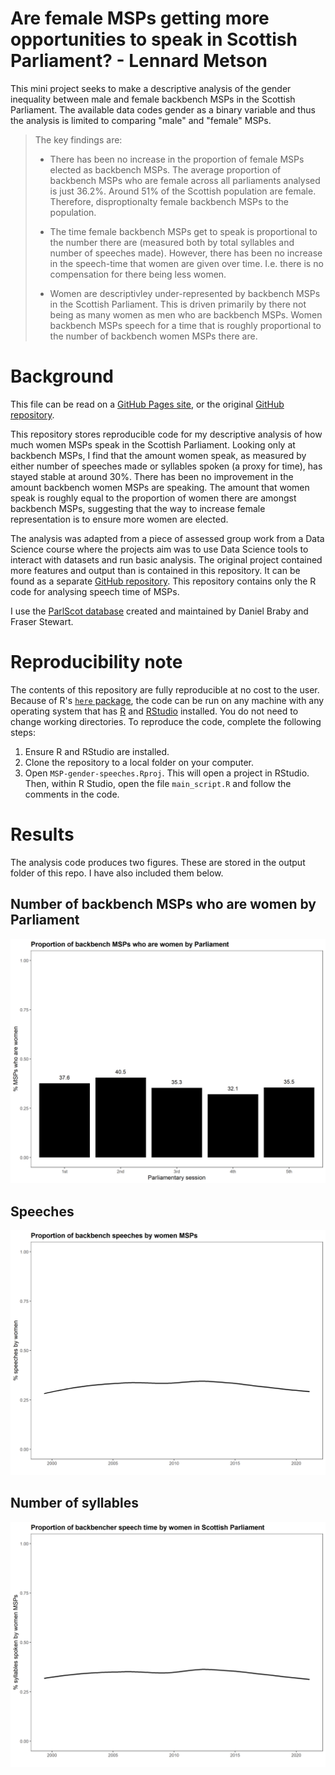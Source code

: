 # Are female MSPs getting more opportunities to speak in Scottish Parliament? - Lennard Metson

This mini project seeks to make a descriptive analysis of the gender inequality between male and female backbench MSPs in the Scottish Parliament. The available data codes gender as a binary variable and thus the analysis is limited to comparing "male" and "female" MSPs.

> The key findings are: 
> 
>  * There has been no increase in the proportion of female MSPs elected as backbench MSPs. The average proportion of backbench MSPs who are female across all parliaments analysed is just 36.2%. Around 51% of the Scottish population are female. Therefore, disproptionalty female backbench MSPs to the population. 
>
> * The time female backbench MSPs get to speak is proportional to the number there are (measured both by total syllables and number of speeches made). However, there has been no increase in the speech-time that women are given over time. I.e. there is no compensation for there being less women. 
>
> * Women are descriptivley under-represented by backbench MSPs in the Scottish Parliament. This is driven primarily by there not being as many women as men who are backbench MSPs. Women backbench MSPs speech for a time that is roughly proportional to the number of backbench women MSPs there are.  


# Background 
This file can be read on a [GitHub Pages site](https://lenmetson.github.io/MSP-gender-speeches/), or the original [GitHub repository](https://github.com/lenmetson/MSP-gender-speeches).

This repository stores reproducible code for my descriptive analysis of how much women MSPs speak in the Scottish Parliament. Looking only at backbench MSPs, I find that the amount women speak, as measured by either number of speeches made or syllables spoken (a proxy for time), has stayed stable at around 30%. There has been no improvement in the amount backbench women MSPs are speaking. The amount that women speak is roughly equal to the proportion of women there are amongst backbench MSPs, suggesting that the way to increase female representation is to ensure more women are elected.  

The analysis was adapted from a piece of assessed group work from a Data Science course where the projects aim was to use Data Science tools to interact with datasets and run basic analysis. The original project contained more features and output than is contained in this repository. It can be found as a separate [GitHub repository](https://github.com/lenmetson/speech-time). This repository contains only the R code for analysing speech time of MSPs.

I use the [ParlScot database](https://dataverse.harvard.edu/dataset.xhtml?persistentId=doi:10.7910/DVN/EQ9WBE) created and maintained by Daniel Braby and Fraser Stewart.

# Reproducibility note

The contents of this repository are fully reproducible at no cost to the user. Because of R's [`here` package](https://cran.r-project.org/web/packages/here/index.html), the code can be run on any machine with any operating system that has [R](https://www.r-project.org/) and [RStudio](https://www.rstudio.com/products/rstudio/download/) installed. You do not need to change working directories. To reproduce the code, complete the following steps:

1. Ensure R and RStudio are installed.
2. Clone the repository to a local folder on your computer.
3. Open `MSP-gender-speeches.Rproj`. This will open a project in RStudio. Then, within R Studio, open the file `main_script.R` and follow the comments in the code.


# Results
The analysis code produces two figures. These are stored in the output folder of this repo. I have also included them below.

## Number of backbench MSPs who are women by Parliament 

![Number of backbench MSPs who are women by session of Scottish Parliament](https://github.com/lenmetson/MSP-gender-speeches/blob/f91974cbe65e84610e20a8d33f60d66b80685871/output/pr-women-parly.png?raw=true)

## Speeches

![Speeches by women over time in Scottish Parliament](https://github.com/lenmetson/MSP-gender-speeches/blob/508f6cdd6d030a64cd65184b48eb5266b74971c1/output/speeches-women-plot.png?raw=true)

## Number of syllables

![Number of syllables by women over time in Scottish Parliament](https://github.com/lenmetson/MSP-gender-speeches/blob/bc7f9aefd82067b249b914b66bc5cfeeef847bff/output/syllables-women-plot.png?raw=true)
